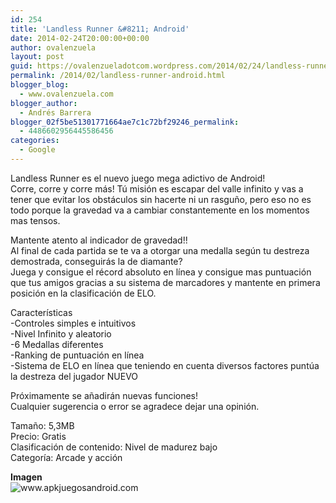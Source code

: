 ```yaml
---
id: 254
title: 'Landless Runner &#8211; Android'
date: 2014-02-24T20:00:00+00:00
author: ovalenzuela
layout: post
guid: https://ovalenzueladotcom.wordpress.com/2014/02/24/landless-runner-android
permalink: /2014/02/landless-runner-android.html
blogger_blog:
  - www.ovalenzuela.com
blogger_author:
  - Andrés Barrera
blogger_02f5be51301771664ae7c1c72bf29246_permalink:
  - 4486602956445586456
categories:
  - Google
---
```

Landless Runner es el nuevo juego mega adictivo de Android!  
Corre, corre y corre más! Tú misión es escapar del valle infinito y vas a tener que evitar los obstáculos sin hacerte ni un rasguño, pero eso no es todo porque la gravedad va a cambiar constantemente en los momentos mas tensos.

Mantente atento al indicador de gravedad!!  
Al final de cada partida se te va a otorgar una medalla según tu destreza demostrada, conseguirás la de diamante?  
Juega y consigue el récord absoluto en línea y consigue mas puntuación que tus amigos gracias a su sistema de marcadores y mantente en primera posición en la clasificación de ELO.

Características  
-Controles simples e intuitivos  
-Nivel Infinito y aleatorio  
-6 Medallas diferentes  
-Ranking de puntuación en línea  
-Sistema de ELO en línea que teniendo en cuenta diversos factores puntúa la destreza del jugador NUEVO

Próximamente se añadirán nuevas funciones!  
Cualquier sugerencia o error se agradece dejar una opinión.

Tamaño: 5,3MB  
Precio: Gratis  
Clasificación de contenido: Nivel de madurez bajo  
Categoría: Arcade y acción

**Imagen**  
![](http://www.apkjuegosandroid.com/images/Landless-Runner1.png "www.apkjuegosandroid.com")
